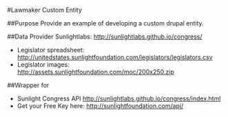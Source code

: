 #Lawmaker Custom Entity

##Purpose
Provide an example of developing a custom drupal entity. 

##Data Provider
Sunlightlabs: http://sunlightlabs.github.io/congress/
- Legislator spreadsheet: http://unitedstates.sunlightfoundation.com/legislators/legislators.csv
- Legislator images: http://assets.sunlightfoundation.com/moc/200x250.zip

##Wrapper for 
- Sunlight Congress API http://sunlightlabs.github.io/congress/index.html
- Get your Free Key here: http://sunlightfoundation.com/api/
